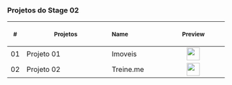 ### Projetos do Stage 02 
 <table>
    <thead>
        <tr>
            <th align="center">
                <img width="20" height="1"> 
                <p>
                    <small>#</small>
                </p>
            </th>
            <th align="center">
                <img width="300" height="1"> 
                <p> 
                    <small>
                      Projetos
                    </small>
                </p>
            </th>
            <th align="left">
                <img width="140" height="1">
                <p align="left"> 
                    <small>
                     Name
                    </small>
                </p>
            </th>
            <th align="center">
                <img width="201" height="1">
                <p align="center"> 
                    <small>
                      Preview
                    </small>
                </p>
            </th>
        </tr>
    </thead>
    <tbody>
        <tr>
            <td>01</td>
            <td>Projeto 01</td>
            <td>Imoveis</td>
            <td align="center">
            <a href="./Stage_02/README.md"><img width="30px" src="./Stage_02/Projeto 01/.github/preview" /></a></td>
        </tr>
        <tr>
            <td>02</td>
            <td>Projeto 02</td>
            <td>Treine.me</td>
            <td align="center"><a href="./Stage_03/README.md"><img width="30px" src="./Stage_02/Projeto 02/.github/preview" /></a></td>
        </tr>
</table></p>

